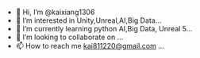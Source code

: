 - 👋 Hi, I’m @kaixiang1306
- 👀 I’m interested in Unity,Unreal,AI,Big Data...
- 🌱 I’m currently learning python AI,Big Data, Unreal 5...
- 💞️ I’m looking to collaborate on ...
- 📫 How to reach me kai811220@gmail.com ...

<!---
kaixiang1306/kaixiang1306 is a ✨ special ✨ repository because its `README.md` (this file) appears on your GitHub profile.
You can click the Preview link to take a look at your changes.
--->
